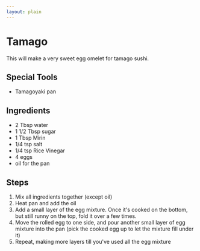 ```yaml
---
layout: plain
---
```


# Tamago
This will make a very sweet egg omelet for tamago sushi.


## Special Tools
* Tamagoyaki pan


## Ingredients
* 2 Tbsp water
* 1 1/2 Tbsp sugar
* 1 Tbsp Mirin
* 1/4 tsp salt
* 1/4 tsp Rice Vinegar
* 4 eggs
* oil for the pan


## Steps
1. Mix all ingredients together (except oil)
1. Heat pan and add the oil
1. Add a small layer of the egg mixture. Once it's cooked on the bottom, but still runny on the top, fold it over a few times.
1. Move the rolled egg to one side, and pour another small layer of egg mixture into the pan (pick the cooked egg up to let the mixture fill under it)
1. Repeat, making more layers till you've used all the egg mixture
